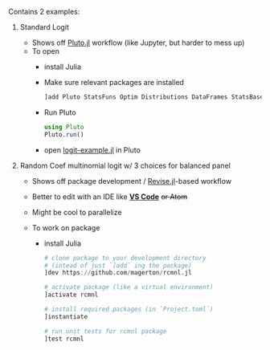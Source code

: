 Contains 2 examples:

1. Standard Logit
    - Shows off [Pluto.jl](https://github.com/fonsp/Pluto.jl) workflow (like Jupyter, but harder to mess up)
    - To open
        + install Julia
        + Make sure relevant packages are installed

            ```julia
            ]add Pluto StatsFuns Optim Distributions DataFrames StatsBase ForwardDiff
            ```

        + Run Pluto
            
            ```julia
            using Pluto
            Pluto.run()
            ```
        + open [logit-example.jl](./logit-example.jl) in Pluto

2. Random Coef multinomial logit w/ 3 choices for balanced panel
    - Shows off package development / [Revise.jl](https://github.com/timholy/Revise.jl)-based workflow
    - Better to edit with an IDE like **[VS Code](https://www.julia-vscode.org/)** ~~or Atom~~
    - Might be cool to parallelize
    - To work on package

        + install Julia

            ```julia
            # clone package to your development directory
            # (intead of just `]add` ing the package)
            ]dev https://github.com/magerton/rcmnl.jl
            
            # activate package (like a virtual environment)
            ]activate rcmnl

            # install required packages (in `Project.toml`)
            ]instantiate

            # run unit tests for rcmnl package
            ]test rcmnl
            ```
